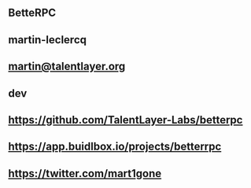 ## BetteRPC

## martin-leclercq

## martin@talentlayer.org

## dev

## https://github.com/TalentLayer-Labs/betterpc

## https://app.buidlbox.io/projects/betterrpc

## https://twitter.com/mart1gone
